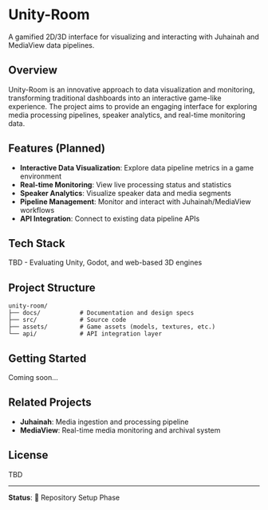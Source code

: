 # Unity-Room

A gamified 2D/3D interface for visualizing and interacting with Juhainah and MediaView data pipelines.

## Overview

Unity-Room is an innovative approach to data visualization and monitoring, transforming traditional dashboards into an interactive game-like experience. The project aims to provide an engaging interface for exploring media processing pipelines, speaker analytics, and real-time monitoring data.

## Features (Planned)

- **Interactive Data Visualization**: Explore data pipeline metrics in a game environment
- **Real-time Monitoring**: View live processing status and statistics
- **Speaker Analytics**: Visualize speaker data and media segments
- **Pipeline Management**: Monitor and interact with Juhainah/MediaView workflows
- **API Integration**: Connect to existing data pipeline APIs

## Tech Stack

TBD - Evaluating Unity, Godot, and web-based 3D engines

## Project Structure

```
unity-room/
├── docs/           # Documentation and design specs
├── src/            # Source code
├── assets/         # Game assets (models, textures, etc.)
└── api/            # API integration layer
```

## Getting Started

Coming soon...

## Related Projects

- **Juhainah**: Media ingestion and processing pipeline
- **MediaView**: Real-time media monitoring and archival system

## License

TBD

---

**Status**: 🚧 Repository Setup Phase

